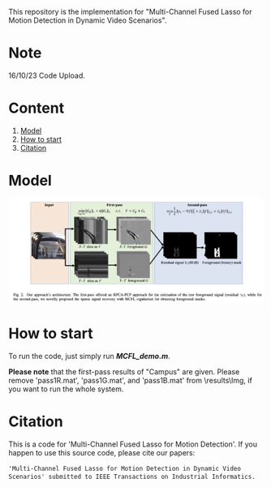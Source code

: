 This repository is the implementation for "Multi-Channel Fused Lasso for Motion Detection in Dynamic Video Scenarios".

# Note

16/10/23 Code Upload.

# Content

1. [Model](#Model)
2. [How to start](#How-to-start)
3. [Citation](#Citation)

# Model

<img src="/imgs/image-20231016134541497.png" alt="image-20231016134541497"/>

# How to start

To run the code, just simply run ***MCFL_demo.m***.

**Please note** that the first-pass results of "Campus" are given. Please remove 'pass1R.mat', 'pass1G.mat', and 'pass1B.mat' from \results\Img\, if you want to run the whole system.

# Citation

This is a code for 'Multi-Channel Fused Lasso for Motion Detection'. 
If you happen to use this source code, please cite our papers:
```
'Multi-Channel Fused Lasso for Motion Detection in Dynamic Video Scenarios' submitted to IEEE Transactions on Industrial Informatics.
```
